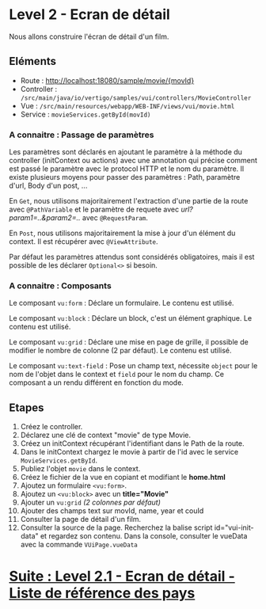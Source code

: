 # Level 2 - Ecran de détail

Nous allons construire l'écran de détail d'un film.

## Eléments

- Route : [http://localhost:18080/sample/movie/{movId}](http://localhost:18080/sample/movie/3678598)
- Controller : `/src/main/java/io/vertigo/samples/vui/controllers/MovieController`
- Vue : `/src/main/resources/webapp/WEB-INF/views/vui/movie.html`
- Service : `movieServices.getById(movId)`

### A connaitre : Passage de paramètres

Les paramètres sont déclarés en ajoutant le paramètre à la méthode du controller (initContext ou actions) 
avec une annotation qui précise comment est passé le paramètre avec le protocol HTTP et le nom du paramètre.
Il existe plusieurs moyens pour passer des paramètres : Path, paramètre d'url, Body d'un post, ...

En `Get`, nous utilisons majoritairement l'extraction d'une partie de la route avec `@PathVariable` et le paramètre de requete avec *url?param1=..&param2=..* avec `@RequestParam`.

En `Post`, nous utilisons majoritairement la mise à jour d'un élément du context. Il est récupérer avec `@ViewAttribute`.

Par défaut les paramètres attendus sont considérés obligatoires, mais il est possible de les déclarer `Optional<>` si besoin.

### A connaitre : Composants

Le composant `vu:form` : Déclare un formulaire. Le contenu est utilisé.

Le composant `vu:block` : Déclare un block, c'est un élément graphique. Le contenu est utilisé.

Le composant `vu:grid` : Déclare une mise en page de grille, il possible de modifier le nombre de colonne (2 par défaut). Le contenu est utilisé.

Le composant `vu:text-field` : Pose un champ text, nécessite `object` pour le nom de l'objet dans le context et `field` pour le nom du champ. 
Ce composant a un rendu différent en fonction du mode.


## Etapes

1. Créez le controller.
1. Déclarez une clé de context "movie" de type Movie.
2. Créez un initContext récupérant l'identifiant dans le Path de la route.
3. Dans le initContext chargez le movie à partir de l'id avec le service `MovieServices.getById`.
4. Publiez l'objet `movie` dans le context.
5. Créez le fichier de la vue en copiant et modifiant le **home.html**
6. Ajoutez un formulaire `<vu:form>`.
6. Ajoutez un `<vu:block>` avec un **title="Movie"**
7. Ajouter un `vu:grid` *(2 colonnes par défaut)*
8. Ajouter des champs text sur movId, name, year et couId
9. Consulter la page de détail d'un film.
10. Consulter la source de la page. Recherchez la balise script id="vui-init-data" et regardez son contenu. Dans la console, consulter le vueData avec la commande `VUiPage.vueData`

# [Suite : Level 2.1 - Ecran de détail - Liste de référence des pays](./Level2.1.md)

